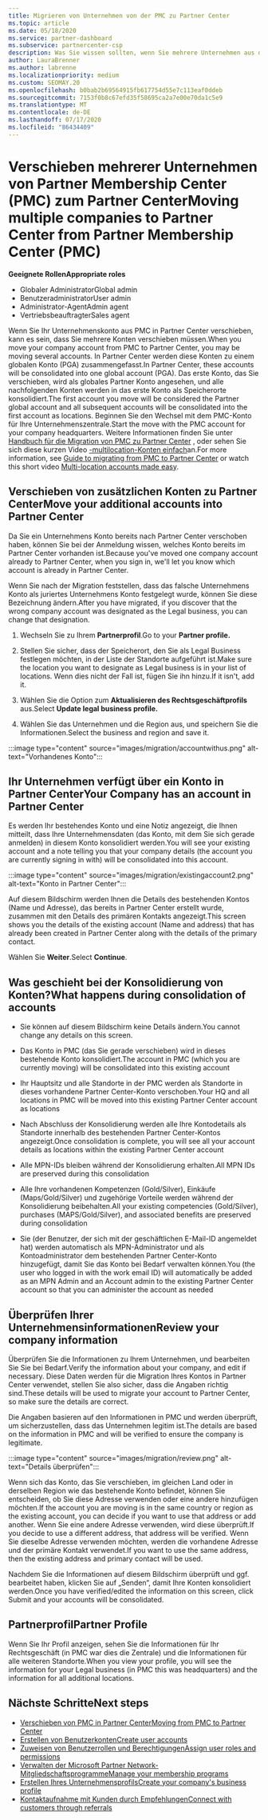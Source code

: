 ```yaml
---
title: Migrieren von Unternehmen von der PMC zu Partner Center
ms.topic: article
ms.date: 05/18/2020
ms.service: partner-dashboard
ms.subservice: partnercenter-csp
description: Was Sie wissen sollten, wenn Sie mehrere Unternehmen aus dem Partner Mitgliedschafts Center (Partner Membership Center, PMC) zu Partner Center migrieren und in einem globalen Partnerkonto konsolidieren.
author: LauraBrenner
ms.author: labrenne
ms.localizationpriority: medium
ms.custom: SEOMAY.20
ms.openlocfilehash: b0bab2b69564915fb617754d55e7c113eaf0ddeb
ms.sourcegitcommit: 7153f0b8c67efd35f58695ca2a7e00e70da1c5e9
ms.translationtype: MT
ms.contentlocale: de-DE
ms.lasthandoff: 07/17/2020
ms.locfileid: "86434409"
---
```

# <a name="moving-multiple-companies-to-partner-center-from-partner-membership-center-pmc"></a><span data-ttu-id="bde52-103">Verschieben mehrerer Unternehmen von Partner Membership Center (PMC) zum Partner Center</span><span class="sxs-lookup"><span data-stu-id="bde52-103">Moving multiple companies to Partner Center from Partner Membership Center (PMC)</span></span>

<span data-ttu-id="bde52-104">**Geeignete Rollen**</span><span class="sxs-lookup"><span data-stu-id="bde52-104">**Appropriate roles**</span></span>

- <span data-ttu-id="bde52-105">Globaler Administrator</span><span class="sxs-lookup"><span data-stu-id="bde52-105">Global admin</span></span>
- <span data-ttu-id="bde52-106">Benutzeradministrator</span><span class="sxs-lookup"><span data-stu-id="bde52-106">User admin</span></span>
- <span data-ttu-id="bde52-107">Administrator-Agent</span><span class="sxs-lookup"><span data-stu-id="bde52-107">Admin agent</span></span>
- <span data-ttu-id="bde52-108">Vertriebsbeauftragter</span><span class="sxs-lookup"><span data-stu-id="bde52-108">Sales agent</span></span>

<span data-ttu-id="bde52-109">Wenn Sie Ihr Unternehmenskonto aus PMC in Partner Center verschieben, kann es sein, dass Sie mehrere Konten verschieben müssen.</span><span class="sxs-lookup"><span data-stu-id="bde52-109">When you move your company account from PMC to Partner Center, you may be moving several accounts.</span></span> <span data-ttu-id="bde52-110">In Partner Center werden diese Konten zu einem globalen Konto (PGA) zusammengefasst.</span><span class="sxs-lookup"><span data-stu-id="bde52-110">In Partner Center, these accounts will be consolidated into one global account (PGA).</span></span> <span data-ttu-id="bde52-111">Das erste Konto, das Sie verschieben, wird als globales Partner Konto angesehen, und alle nachfolgenden Konten werden in das erste Konto als Speicherorte konsolidiert.</span><span class="sxs-lookup"><span data-stu-id="bde52-111">The first account you move will be considered the Partner global account and all subsequent accounts will be consolidated into the first account as locations.</span></span> <span data-ttu-id="bde52-112">Beginnen Sie den Wechsel mit dem PMC-Konto für Ihre Unternehmenszentrale.</span><span class="sxs-lookup"><span data-stu-id="bde52-112">Start the move with the PMC account for your company headquarters.</span></span> <span data-ttu-id="bde52-113">Weitere Informationen finden Sie unter [Handbuch für die Migration von PMC zu Partner Center](guide-to-migration.md) , oder sehen Sie sich diese kurzen Video [-multilocation-Konten einfach](https://vimeo.com/290335248)an.</span><span class="sxs-lookup"><span data-stu-id="bde52-113">For more information, see [Guide to migrating from PMC to Partner Center](guide-to-migration.md) or watch this short video [Multi-location accounts made easy](https://vimeo.com/290335248).</span></span>

## <a name="move-your-additional-accounts-into-partner-center"></a><span data-ttu-id="bde52-114">Verschieben von zusätzlichen Konten zu Partner Center</span><span class="sxs-lookup"><span data-stu-id="bde52-114">Move your additional accounts into Partner Center</span></span>

<span data-ttu-id="bde52-115">Da Sie ein Unternehmens Konto bereits nach Partner Center verschoben haben, können Sie bei der Anmeldung wissen, welches Konto bereits im Partner Center vorhanden ist.</span><span class="sxs-lookup"><span data-stu-id="bde52-115">Because you've moved one company account already to Partner Center, when you sign in, we'll let you know which account is already in Partner Center.</span></span>

<span data-ttu-id="bde52-116">Wenn Sie nach der Migration feststellen, dass das falsche Unternehmens Konto als juriertes Unternehmens Konto festgelegt wurde, können Sie diese Bezeichnung ändern.</span><span class="sxs-lookup"><span data-stu-id="bde52-116">After you have migrated, if you discover that the wrong company account was designated as the Legal business, you can change that designation.</span></span>

1. <span data-ttu-id="bde52-117">Wechseln Sie zu Ihrem **Partnerprofil**.</span><span class="sxs-lookup"><span data-stu-id="bde52-117">Go to your **Partner profile.**</span></span>

2. <span data-ttu-id="bde52-118">Stellen Sie sicher, dass der Speicherort, den Sie als Legal Business festlegen möchten, in der Liste der Standorte aufgeführt ist.</span><span class="sxs-lookup"><span data-stu-id="bde52-118">Make sure the location you want to designate as Legal business is in your list of locations.</span></span> <span data-ttu-id="bde52-119">Wenn dies nicht der Fall ist, fügen Sie ihn hinzu.</span><span class="sxs-lookup"><span data-stu-id="bde52-119">If it isn't, add it.</span></span>

3. <span data-ttu-id="bde52-120">Wählen Sie die Option zum **Aktualisieren des Rechtsgeschäftprofils** aus.</span><span class="sxs-lookup"><span data-stu-id="bde52-120">Select **Update legal business profile.**</span></span>

4. <span data-ttu-id="bde52-121">Wählen Sie das Unternehmen und die Region aus, und speichern Sie die Informationen.</span><span class="sxs-lookup"><span data-stu-id="bde52-121">Select the business and region and save it.</span></span>

:::image type="content" source="images/migration/accountwithus.png" alt-text="Vorhandenes Konto":::

## <a name="your-company-has-an-account-in-partner-center"></a><span data-ttu-id="bde52-123">Ihr Unternehmen verfügt über ein Konto in Partner Center</span><span class="sxs-lookup"><span data-stu-id="bde52-123">Your Company has an account in Partner Center</span></span>

<span data-ttu-id="bde52-124">Es werden Ihr bestehendes Konto und eine Notiz angezeigt, die Ihnen mitteilt, dass Ihre Unternehmensdaten (das Konto, mit dem Sie sich gerade anmelden) in diesem Konto konsolidiert werden.</span><span class="sxs-lookup"><span data-stu-id="bde52-124">You will see your existing account and a note telling you that your company details (the account you are currently signing in with) will be consolidated into this account.</span></span>

:::image type="content" source="images/migration/existingaccount2.png" alt-text="Konto in Partner Center":::

<span data-ttu-id="bde52-126">Auf diesem Bildschirm werden Ihnen die Details des bestehenden Kontos (Name und Adresse), das bereits in Partner Center erstellt wurde, zusammen mit den Details des primären Kontakts angezeigt.</span><span class="sxs-lookup"><span data-stu-id="bde52-126">This screen shows you the details of the existing account (Name and address) that has already been created in Partner Center along with the details of the primary contact.</span></span>

<span data-ttu-id="bde52-127">Wählen Sie **Weiter**.</span><span class="sxs-lookup"><span data-stu-id="bde52-127">Select **Continue**.</span></span>

## <a name="what-happens-during-consolidation-of-accounts"></a><span data-ttu-id="bde52-128">Was geschieht bei der Konsolidierung von Konten?</span><span class="sxs-lookup"><span data-stu-id="bde52-128">What happens during consolidation of accounts</span></span>

- <span data-ttu-id="bde52-129">Sie können auf diesem Bildschirm keine Details ändern.</span><span class="sxs-lookup"><span data-stu-id="bde52-129">You cannot change any details on this screen.</span></span>

- <span data-ttu-id="bde52-130">Das Konto in PMC (das Sie gerade verschieben) wird in dieses bestehende Konto konsolidiert.</span><span class="sxs-lookup"><span data-stu-id="bde52-130">The account in PMC (which you are currently moving) will be consolidated into this existing account</span></span>

- <span data-ttu-id="bde52-131">Ihr Hauptsitz und alle Standorte in der PMC werden als Standorte in dieses vorhandene Partner Center-Konto verschoben.</span><span class="sxs-lookup"><span data-stu-id="bde52-131">Your HQ and all locations in PMC will be moved into this existing Partner Center account as locations</span></span>

- <span data-ttu-id="bde52-132">Nach Abschluss der Konsolidierung werden alle Ihre Kontodetails als Standorte innerhalb des bestehenden Partner Center-Kontos angezeigt.</span><span class="sxs-lookup"><span data-stu-id="bde52-132">Once consolidation is complete, you will see all your account details as locations within the existing Partner Center account</span></span>

- <span data-ttu-id="bde52-133">Alle MPN-IDs bleiben während der Konsolidierung erhalten.</span><span class="sxs-lookup"><span data-stu-id="bde52-133">All MPN IDs are preserved during this consolidation</span></span>

- <span data-ttu-id="bde52-134">Alle Ihre vorhandenen Kompetenzen (Gold/Silver), Einkäufe (Maps/Gold/Silver) und zugehörige Vorteile werden während der Konsolidierung beibehalten.</span><span class="sxs-lookup"><span data-stu-id="bde52-134">All your existing competencies (Gold/Silver), purchases (MAPS/Gold/Silver), and associated benefits are preserved during consolidation</span></span>

- <span data-ttu-id="bde52-135">Sie (der Benutzer, der sich mit der geschäftlichen E-Mail-ID angemeldet hat) werden automatisch als MPN-Administrator und als Kontoadministrator dem bestehenden Partner Center-Konto hinzugefügt, damit Sie das Konto bei Bedarf verwalten können.</span><span class="sxs-lookup"><span data-stu-id="bde52-135">You (the user who logged in with the work email ID) will automatically be added as an MPN Admin and an Account admin to the existing Partner Center account so that you can administer the account as needed</span></span>

## <a name="review-your-company-information"></a><span data-ttu-id="bde52-136">Überprüfen Ihrer Unternehmensinformationen</span><span class="sxs-lookup"><span data-stu-id="bde52-136">Review your company information</span></span>

<span data-ttu-id="bde52-137">Überprüfen Sie die Informationen zu Ihrem Unternehmen, und bearbeiten Sie Sie bei Bedarf.</span><span class="sxs-lookup"><span data-stu-id="bde52-137">Verify the information about your company, and edit if necessary.</span></span>  <span data-ttu-id="bde52-138">Diese Daten werden für die Migration Ihres Kontos in Partner Center verwendet, stellen Sie also sicher, dass die Angaben richtig sind.</span><span class="sxs-lookup"><span data-stu-id="bde52-138">These details will be used to migrate your account to Partner Center, so make sure the details are correct.</span></span>

<span data-ttu-id="bde52-139">Die Angaben basieren auf den Informationen in PMC und werden überprüft, um sicherzustellen, dass das Unternehmen legitim ist.</span><span class="sxs-lookup"><span data-stu-id="bde52-139">The details are based on the information in PMC and will be verified to ensure the company is legitimate.</span></span>


:::image type="content" source="images/migration/review.png" alt-text="Details überprüfen":::

<span data-ttu-id="bde52-141">Wenn sich das Konto, das Sie verschieben, im gleichen Land oder in derselben Region wie das bestehende Konto befindet, können Sie entscheiden, ob Sie diese Adresse verwenden oder eine andere hinzufügen möchten.</span><span class="sxs-lookup"><span data-stu-id="bde52-141">If the account you are moving is in the same country or region as the existing account, you can decide if you want to use that address or add another.</span></span> <span data-ttu-id="bde52-142">Wenn Sie eine andere Adresse verwenden, wird diese überprüft.</span><span class="sxs-lookup"><span data-stu-id="bde52-142">If you decide to use a different address, that address will be verified.</span></span> <span data-ttu-id="bde52-143">Wenn Sie dieselbe Adresse verwenden möchten, werden die vorhandene Adresse und der primäre Kontakt verwendet.</span><span class="sxs-lookup"><span data-stu-id="bde52-143">If you want to use the same address, then the existing address and primary contact will be used.</span></span>

<span data-ttu-id="bde52-144">Nachdem Sie die Informationen auf diesem Bildschirm überprüft und ggf. bearbeitet haben, klicken Sie auf „Senden“, damit Ihre Konten konsolidiert werden.</span><span class="sxs-lookup"><span data-stu-id="bde52-144">Once you have verified/edited the information on this screen, click Submit and your accounts will be consolidated.</span></span>

## <a name="partner-profile"></a><span data-ttu-id="bde52-145">Partnerprofil</span><span class="sxs-lookup"><span data-stu-id="bde52-145">Partner Profile</span></span>

<span data-ttu-id="bde52-146">Wenn Sie Ihr Profil anzeigen, sehen Sie die Informationen für Ihr Rechtsgeschäft (in PMC war dies die Zentrale) und die Informationen für alle weiteren Standorte.</span><span class="sxs-lookup"><span data-stu-id="bde52-146">When you view your profile, you will see the information for your Legal business (in PMC this was headquarters) and the information for all additional locations.</span></span>

## <a name="next-steps"></a><span data-ttu-id="bde52-147">Nächste Schritte</span><span class="sxs-lookup"><span data-stu-id="bde52-147">Next steps</span></span>

- [<span data-ttu-id="bde52-148">Verschieben von PMC in Partner Center</span><span class="sxs-lookup"><span data-stu-id="bde52-148">Moving from PMC to Partner Center</span></span>](move-pmc-pc-map.md)
- [<span data-ttu-id="bde52-149">Erstellen von Benutzerkonten</span><span class="sxs-lookup"><span data-stu-id="bde52-149">Create user accounts</span></span>](create-user-accounts-and-set-permissions.md)
- [<span data-ttu-id="bde52-150">Zuweisen von Benutzerrollen und Berechtigungen</span><span class="sxs-lookup"><span data-stu-id="bde52-150">Assign user roles and permissions</span></span>](permissions-overview.md)
- [<span data-ttu-id="bde52-151">Verwalten der Microsoft Partner Network-Mitgliedschaftsprogramme</span><span class="sxs-lookup"><span data-stu-id="bde52-151">Manage your membership programs</span></span>](renew-mpn-offers.md)
- [<span data-ttu-id="bde52-152">Erstellen Ihres Unternehmensprofils</span><span class="sxs-lookup"><span data-stu-id="bde52-152">Create your company's business profile</span></span>](create-a-marketing-profile.md)
- [<span data-ttu-id="bde52-153">Kontaktaufnahme mit Kunden durch Empfehlungen</span><span class="sxs-lookup"><span data-stu-id="bde52-153">Connect with customers through referrals</span></span>](responding-to-referrals.md)
